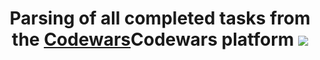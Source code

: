 <h1 align="center">Parsing of all completed tasks from the <a href="https://codewars.com/" target="_blank">Codewars</a>Codewars platform
<a href="https://codewars.com/"><img src="https://repository-images.githubusercontent.com/312697996/68207b80-296f-11eb-8736-edb58a48a60d"></a></h1>
